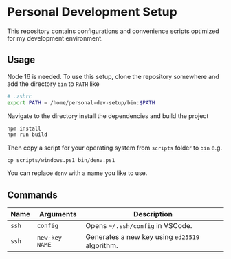 # Personal Development Setup

This repository contains configurations and convenience scripts optimized for my development environment.

## Usage

Node 16 is needed. To use this setup, clone the repository somewhere and add the directory `bin` to `PATH` like

```sh
# .zshrc
export PATH = /home/personal-dev-setup/bin:$PATH
```

Navigate to the directory install the dependencies and build the project

```sh
npm install
npm run build
```

Then copy a script for your operating system from `scripts` folder to `bin` e.g.

```
cp scripts/windows.ps1 bin/denv.ps1
```

You can replace `denv` with a name you like to use.

## Commands


| Name  | Arguments      | Description                                    |
|-------|----------------|------------------------------------------------|
| `ssh` | `config`       | Opens `~/.ssh/config` in VSCode.               |
| `ssh` | `new-key NAME` | Generates a new key using `ed25519` algorithm. |

